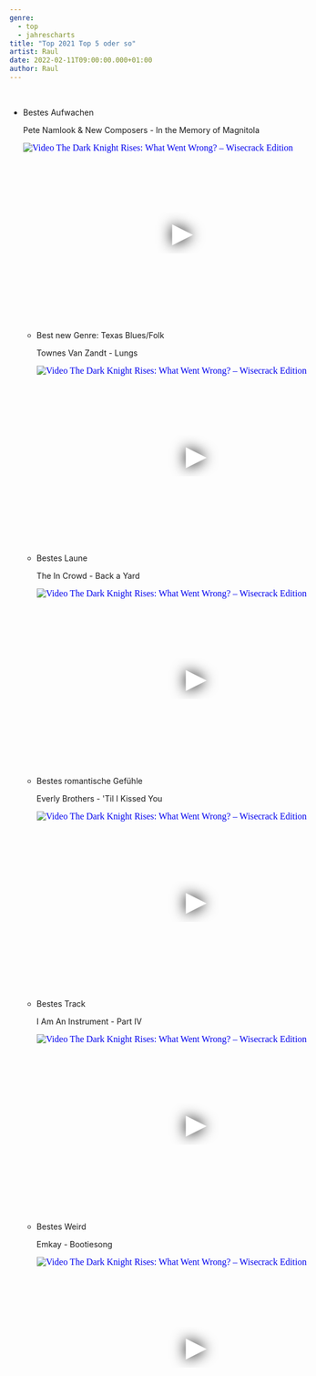 ```yaml
---
genre:
  - top
  - jahrescharts
title: "Top 2021 Top 5 oder so"
artist: Raul
date: 2022-02-11T09:00:00.000+01:00
author: Raul
---
```

<br>

<ul class="video-list">
<li class="video-list">
<p class="list-title">Bestes Aufwachen</p>
<p class="list-subtitle">Pete Namlook & New Composers - In the Memory of Magnitola</p>
<div class="video-container ">
<iframe
    width="560"
    height="315"
    src="https://www.youtube.com/embed/uKg_3rBRLZ4"
    srcdoc="<style>*{padding:0;margin:0;overflow:hidden}html,body{height:100%}img,span{position:absolute;width:100%;top:0;bottom:0;margin:auto}span{height:1.5em;text-align:center;font:48px/1.5 sans-serif;color:white;text-shadow:0 0 0.5em black}</style><a href=https://www.youtube.com/embed/uKg_3rBRLZ4?autoplay=1><img src=https://img.youtube.com/vi/uKg_3rBRLZ4/hqdefault.jpg alt='Video The Dark Knight Rises: What Went Wrong? – Wisecrack Edition'><span>▶</span></a>"
    frameborder="0"
    allow="accelerometer; autoplay; encrypted-media; gyroscope; picture-in-picture"
    allowfullscreen
></iframe>
</div>
</li>


<ul class="video-list">
<li class="video-list">
<p class="list-title">Best new Genre: Texas Blues/Folk</p>
<p class="list-subtitle">Townes Van Zandt - Lungs</p>
<div class="video-container ">
<iframe
    width="560"
    height="315"
    src="https://www.youtube.com/embed/uKg_3rBRLZ4"
    srcdoc="<style>*{padding:0;margin:0;overflow:hidden}html,body{height:100%}img,span{position:absolute;width:100%;top:0;bottom:0;margin:auto}span{height:1.5em;text-align:center;font:48px/1.5 sans-serif;color:white;text-shadow:0 0 0.5em black}</style><a href=https://www.youtube.com/embed/uKg_3rBRLZ4?autoplay=1><img src=https://img.youtube.com/vi/uKg_3rBRLZ4/hqdefault.jpg alt='Video The Dark Knight Rises: What Went Wrong? – Wisecrack Edition'><span>▶</span></a>"
    frameborder="0"
    allow="accelerometer; autoplay; encrypted-media; gyroscope; picture-in-picture"
    allowfullscreen
></iframe>
</div>
</li>

<li class="video-list">
<p class="list-title">Bestes Laune</p>
<p class="list-subtitle">The In Crowd - Back a Yard</p>
<div class="video-container ">
<iframe 
    width="560"
    height="315"
    src="https://www.youtube.com/embed/QlmM5wwoYy0"
    srcdoc="<style>*{padding:0;margin:0;overflow:hidden}html,body{height:100%}img,span{position:absolute;width:100%;top:0;bottom:0;margin:auto}span{height:1.5em;text-align:center;font:48px/1.5 sans-serif;color:white;text-shadow:0 0 0.5em black}</style><a href=https://www.youtube.com/embed/QlmM5wwoYy0?autoplay=1><img src=https://img.youtube.com/vi/QlmM5wwoYy0/hqdefault.jpg alt='Video The Dark Knight Rises: What Went Wrong? – Wisecrack Edition'><span>▶</span></a>"
    frameborder="0"
    allow="accelerometer; autoplay; encrypted-media; gyroscope; picture-in-picture"
    allowfullscreen
></iframe>
</div>
</li>

<li class="video-list">
<p class="list-title">Bestes romantische Gefühle</p>
<p class="list-subtitle">Everly Brothers - 'Til I Kissed You</p>
<div class="video-container ">
<iframe 
    width="560"
    height="315"
    src="https://www.youtube.com/embed/chzeYseSfew"
    srcdoc="<style>*{padding:0;margin:0;overflow:hidden}html,body{height:100%}img,span{position:absolute;width:100%;top:0;bottom:0;margin:auto}span{height:1.5em;text-align:center;font:48px/1.5 sans-serif;color:white;text-shadow:0 0 0.5em black}</style><a href=https://www.youtube.com/embed/chzeYseSfew?autoplay=1><img src=https://img.youtube.com/vi/chzeYseSfew/hqdefault.jpg alt='Video The Dark Knight Rises: What Went Wrong? – Wisecrack Edition'><span>▶</span></a>"
    frameborder="0"
    allow="accelerometer; autoplay; encrypted-media; gyroscope; picture-in-picture"
    allowfullscreen
></iframe>
</div>
</li>

<li class="video-list">
<p class="list-title">Bestes Track</p>
<p class="list-subtitle">I Am An Instrument - Part IV </p>
<div class="video-container ">
<iframe 
    width="560"
    height="315"
    src="https://www.youtube.com/embed/h23VShY9ugg"
    srcdoc="<style>*{padding:0;margin:0;overflow:hidden}html,body{height:100%}img,span{position:absolute;width:100%;top:0;bottom:0;margin:auto}span{height:1.5em;text-align:center;font:48px/1.5 sans-serif;color:white;text-shadow:0 0 0.5em black}</style><a href=https://www.youtube.com/embed/h23VShY9ugg?autoplay=1><img src=https://img.youtube.com/vi/h23VShY9ugg/hqdefault.jpg alt='Video The Dark Knight Rises: What Went Wrong? – Wisecrack Edition'><span>▶</span></a>"
    frameborder="0" 
    allow="accelerometer; autoplay; encrypted-media; gyroscope; picture-in-picture"
    allowfullscreen
></iframe>
</div>
</li>

<li class="video-list">
<p class="list-title">Bestes Weird</p>
<p class="list-subtitle">Emkay - Bootiesong</p>
<div class="video-container ">
<iframe
    width="560"
    height="315"
    src="https://www.youtube.com/embed/CUxlh9xXC_I"
    srcdoc="<style>*{padding:0;margin:0;overflow:hidden}html,body{height:100%}img,span{position:absolute;width:100%;top:0;bottom:0;margin:auto}span{height:1.5em;text-align:center;font:48px/1.5 sans-serif;color:white;text-shadow:0 0 0.5em black}</style><a href=https://www.youtube.com/embed/CUxlh9xXC_I?autoplay=1><img src=https://img.youtube.com/vi/CUxlh9xXC_I/hqdefault.jpg alt='Video The Dark Knight Rises: What Went Wrong? – Wisecrack Edition'><span>▶</span></a>"
    frameborder="0"
    allow="accelerometer; autoplay; encrypted-media; gyroscope; picture-in-picture"
    allowfullscreen
></iframe>
</div>
</li>
        


</li>
</ul>

<br>